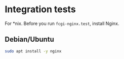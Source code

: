 # Integration tests

For \*nix.  Before you run `fcgi-nginx.test`, install Nginx.

## Debian/Ubuntu

```sh
sudo apt install -y nginx
```
